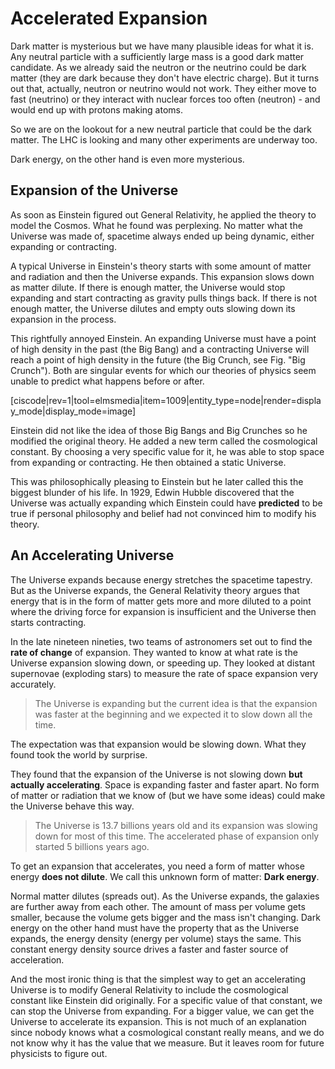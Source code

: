 # Accelerated Expansion

Dark matter is mysterious but we have many plausible ideas for what it is. Any neutral particle with a sufficiently large mass is a good dark matter candidate. As we already said the neutron or the neutrino could be dark matter \(they are dark because they don't have electric charge\). But it turns out that, actually, neutron or neutrino would not work. They either move to fast \(neutrino\) or they interact with nuclear forces too often \(neutron\) - and would end up with protons making atoms.

So we are on the lookout for a new neutral particle that could be the dark matter. The LHC is looking and many other experiments are underway too.

Dark energy, on the other hand is even more mysterious.

## Expansion of the Universe

As soon as Einstein figured out General Relativity, he applied the theory to model the Cosmos. What he found was perplexing. No matter what the Universe was made of, spacetime always ended up being dynamic, either expanding or contracting.

A typical Universe in Einstein's theory starts with some amount of matter and radiation and then the Universe expands. This expansion slows down as matter dilute. If there is enough matter, the Universe would stop expanding and start contracting as gravity pulls things back. If there is not enough matter, the Universe dilutes and empty outs slowing down its expansion in the process.

This rightfully annoyed Einstein. An expanding Universe must have a point of high density in the past \(the Big Bang\) and a contracting Universe will reach a point of high density in the future \(the Big Crunch, see Fig. "Big Crunch"\). Both are singular events for which our theories of physics seem unable to predict what happens before or after.

\[ciscode\|rev=1\|tool=elmsmedia\|item=1009\|entity\_type=node\|render=display\_mode\|display\_mode=image\]

Einstein did not like the idea of those Big Bangs and Big Crunches so he modified the original theory. He added a new term called the cosmological constant. By choosing a very specific value for it, he was able to stop space from expanding or contracting. He then obtained a static Universe.

This was philosophically pleasing to Einstein but he later called this the biggest blunder of his life. In 1929, Edwin Hubble discovered that the Universe was actually expanding which Einstein could have **predicted** to be true if personal philosophy and belief had not convinced him to modify his theory.

## An Accelerating Universe

The Universe expands because energy stretches the spacetime tapestry. But as the Universe expands, the General Relativity theory argues that energy that is in the form of matter gets more and more diluted to a point where the driving force for expansion is insufficient and the Universe then starts contracting.

In the late nineteen nineties, two teams of astronomers set out to find the **rate of change** of expansion. They wanted to know at what rate is the Universe expansion slowing down, or speeding up. They looked at distant supernovae \(exploding stars\) to measure the rate of space expansion very accurately.

> The Universe is expanding but the current idea is that the expansion was faster at the beginning and we expected it to slow down all the time.

The expectation was that expansion would be slowing down. What they found took the world by surprise.

They found that the expansion of the Universe is not slowing down **but actually accelerating**. Space is expanding faster and faster apart. No form of matter or radiation that we know of \(but we have some ideas\) could make the Universe behave this way.

> The Universe is 13.7 billions years old and its expansion was slowing down for most of this time. The accelerated phase of expansion only started 5 billions years ago.

To get an expansion that accelerates, you need a form of matter whose energy **does not dilute**. We call this unknown form of matter: **Dark energy**.

Normal matter dilutes \(spreads out\). As the Universe expands, the galaxies are further away from each other. The amount of mass per volume gets smaller, because the volume gets bigger and the mass isn't changing. Dark energy on the other hand must have the property that as the Universe expands, the energy density \(energy per volume\) stays the same. This constant energy density source drives a faster and faster source of acceleration.

And the most ironic thing is that the simplest way to get an accelerating Universe is to modify General Relativity to include the cosmological constant like Einstein did originally. For a specific value of that constant, we can stop the Universe from expanding. For a bigger value, we can get the Universe to accelerate its expansion. This is not much of an explanation since nobody knows what a cosmological constant really means, and we do not know why it has the value that we measure. But it leaves room for future physicists to figure out.

